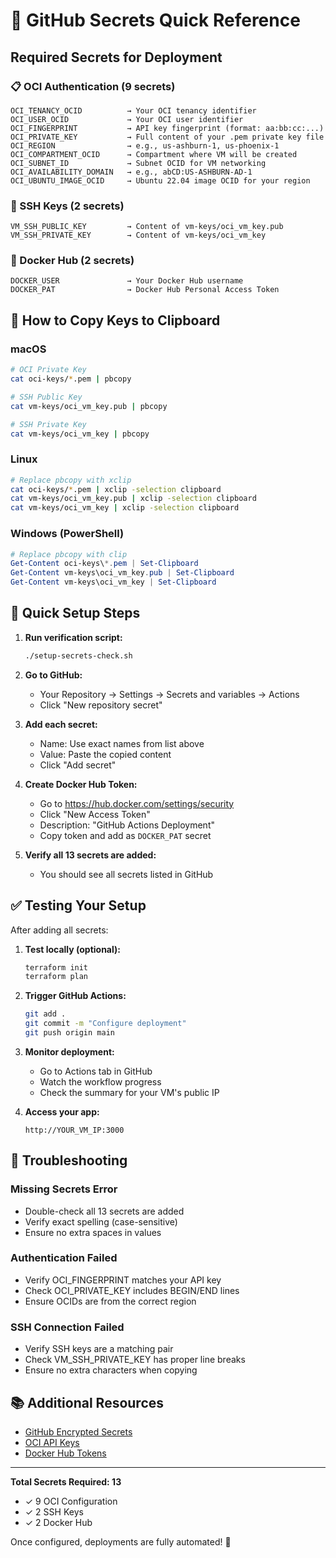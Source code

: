 # 🔐 GitHub Secrets Quick Reference

## Required Secrets for Deployment

### 📋 OCI Authentication (9 secrets)

```
OCI_TENANCY_OCID          → Your OCI tenancy identifier
OCI_USER_OCID             → Your OCI user identifier  
OCI_FINGERPRINT           → API key fingerprint (format: aa:bb:cc:...)
OCI_PRIVATE_KEY           → Full content of your .pem private key file
OCI_REGION                → e.g., us-ashburn-1, us-phoenix-1
OCI_COMPARTMENT_OCID      → Compartment where VM will be created
OCI_SUBNET_ID             → Subnet OCID for VM networking
OCI_AVAILABILITY_DOMAIN   → e.g., abCD:US-ASHBURN-AD-1
OCI_UBUNTU_IMAGE_OCID     → Ubuntu 22.04 image OCID for your region
```

### 🔑 SSH Keys (2 secrets)

```
VM_SSH_PUBLIC_KEY         → Content of vm-keys/oci_vm_key.pub
VM_SSH_PRIVATE_KEY        → Content of vm-keys/oci_vm_key
```

### 🐳 Docker Hub (2 secrets)

```
DOCKER_USER               → Your Docker Hub username
DOCKER_PAT                → Docker Hub Personal Access Token
```

## 📝 How to Copy Keys to Clipboard

### macOS
```bash
# OCI Private Key
cat oci-keys/*.pem | pbcopy

# SSH Public Key  
cat vm-keys/oci_vm_key.pub | pbcopy

# SSH Private Key
cat vm-keys/oci_vm_key | pbcopy
```

### Linux
```bash
# Replace pbcopy with xclip
cat oci-keys/*.pem | xclip -selection clipboard
cat vm-keys/oci_vm_key.pub | xclip -selection clipboard
cat vm-keys/oci_vm_key | xclip -selection clipboard
```

### Windows (PowerShell)
```powershell
# Replace pbcopy with clip
Get-Content oci-keys\*.pem | Set-Clipboard
Get-Content vm-keys\oci_vm_key.pub | Set-Clipboard
Get-Content vm-keys\oci_vm_key | Set-Clipboard
```

## 🚀 Quick Setup Steps

1. **Run verification script:**
   ```bash
   ./setup-secrets-check.sh
   ```

2. **Go to GitHub:**
   - Your Repository → Settings → Secrets and variables → Actions
   - Click "New repository secret"

3. **Add each secret:**
   - Name: Use exact names from list above
   - Value: Paste the copied content
   - Click "Add secret"

4. **Create Docker Hub Token:**
   - Go to https://hub.docker.com/settings/security
   - Click "New Access Token"
   - Description: "GitHub Actions Deployment"
   - Copy token and add as `DOCKER_PAT` secret

5. **Verify all 13 secrets are added:**
   - You should see all secrets listed in GitHub

## ✅ Testing Your Setup

After adding all secrets:

1. **Test locally (optional):**
   ```bash
   terraform init
   terraform plan
   ```

2. **Trigger GitHub Actions:**
   ```bash
   git add .
   git commit -m "Configure deployment"
   git push origin main
   ```

3. **Monitor deployment:**
   - Go to Actions tab in GitHub
   - Watch the workflow progress
   - Check the summary for your VM's public IP

4. **Access your app:**
   ```
   http://YOUR_VM_IP:3000
   ```

## 🔧 Troubleshooting

### Missing Secrets Error
- Double-check all 13 secrets are added
- Verify exact spelling (case-sensitive)
- Ensure no extra spaces in values

### Authentication Failed
- Verify OCI_FINGERPRINT matches your API key
- Check OCI_PRIVATE_KEY includes BEGIN/END lines
- Ensure OCIDs are from the correct region

### SSH Connection Failed  
- Verify SSH keys are a matching pair
- Check VM_SSH_PRIVATE_KEY has proper line breaks
- Ensure no extra characters when copying

## 📚 Additional Resources

- [GitHub Encrypted Secrets](https://docs.github.com/en/actions/security-guides/encrypted-secrets)
- [OCI API Keys](https://docs.oracle.com/en-us/iaas/Content/API/Concepts/apisigningkey.htm)
- [Docker Hub Tokens](https://docs.docker.com/docker-hub/access-tokens/)

---

**Total Secrets Required: 13**
- ✓ 9 OCI Configuration
- ✓ 2 SSH Keys  
- ✓ 2 Docker Hub

Once configured, deployments are fully automated! 🎉
